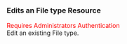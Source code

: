 ### Edits an File type Resource
<span style="color:red">Requires Administrators Authentication</span>  
Edit an existing File type.
